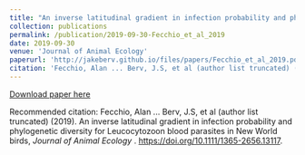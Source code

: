 ```yaml
---
title: "An inverse latitudinal gradient in infection probability and phylogenetic diversity for Leucocytozoon blood parasites in New World birds"
collection: publications
permalink: /publication/2019-09-30-Fecchio_et_al_2019
date: 2019-09-30
venue: 'Journal of Animal Ecology'
paperurl: 'http://jakeberv.github.io/files/papers/Fecchio_et_al_2019.pdf'
citation: 'Fecchio, Alan ... Berv, J.S, et al (author list truncated) (2019). An inverse latitudinal gradient in infection probability and phylogenetic diversity for Leucocytozoon blood parasites in New World birds, <i> Journal of Animal Ecology </i>. https://doi.org/10.1111/1365-2656.13117.'
---
```

[Download paper here](http://jakeberv.github.io/files/papers/Fecchio_et_al_2019.pdf)

Recommended citation: Fecchio, Alan ... Berv, J.S, et al (author list truncated) (2019). An inverse latitudinal gradient in infection probability and phylogenetic diversity for Leucocytozoon blood parasites in New World birds, <i> Journal of Animal Ecology </i>. https://doi.org/10.1111/1365-2656.13117.